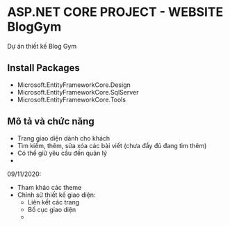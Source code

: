 # ASP.NET CORE PROJECT - WEBSITE BlogGym

Dự án thiết kế Blog Gym<br>
## Install Packages
- Microsoft.EntityFrameworkCore.Design
- Microsoft.EntityFrameworkCore.SqlServer
- Microsoft.EntityFrameworkCore.Tools
## Mô tả và chức năng
- Trang giao diện dành cho khách
- Tìm kiếm, thêm, sửa xóa các bài viết (chưa đầy đủ đang tìm thêm)
- Có thể giử yêu cầu đến quản lý
- 

09/11/2020: 
- Tham khảo các theme
- Chỉnh sử thiết kế giao diện:
    + Liên kết các trang
    + Bố cục giao diện
    + 
